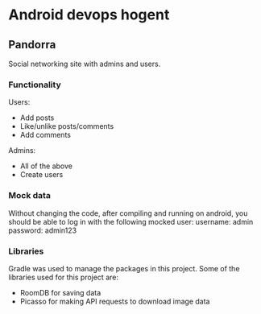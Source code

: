 # Android devops hogent

## Pandorra

Social networking site with admins and users.

### Functionality

Users:
- Add posts
- Like/unlike posts/comments
- Add comments

Admins:
- All of the above
- Create users

### Mock data
Without changing the code, after compiling and running on android, you should be able to log in with the following mocked user:
username: admin
password: admin123

### Libraries
Gradle was used to manage the packages in this project.
Some of the libraries used for this project are:
- RoomDB for saving data
- Picasso for making API requests to download image data

